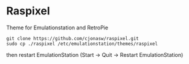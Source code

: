 # Raspixel
Theme for Emulationstation and RetroPie

```
git clone https://github.com/cjonasw/raspixel.git
sudo cp ./raspixel /etc/emulationstation/themes/raspixel
```

then restart EmulationStation (Start -> Quit -> Restart EmulationStation)
